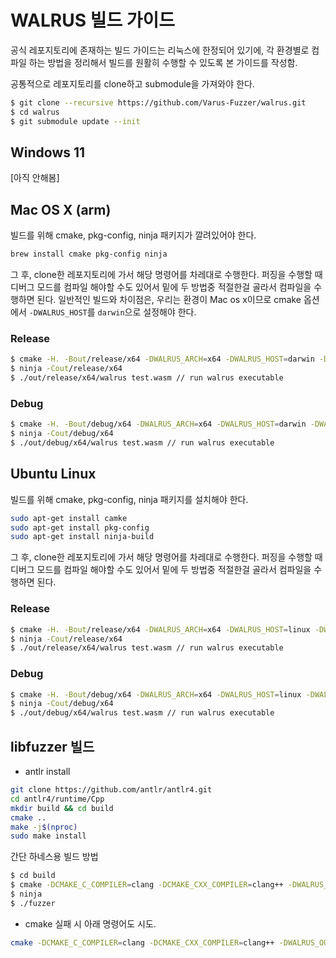 # WALRUS 빌드 가이드

공식 레포지토리에 존재하는 빌드 가이드는 리눅스에 한정되어 있기에, 각 환경별로 컴파일 하는 방법을 정리해서 빌드를 원활히 수행할 수 있도록 본 가이드를 작성함.

공통적으로 레포지토리를 clone하고 submodule을 가져와야 한다.

```sh
$ git clone --recursive https://github.com/Varus-Fuzzer/walrus.git
$ cd walrus
$ git submodule update --init
```

## Windows 11
[아직 안해봄]

## Mac OS X (arm)
빌드를 위해 cmake, pkg-config, ninja 패키지가 깔려있어야 한다.
```sh
brew install cmake pkg-config ninja
```
그 후, clone한 레포지토리에 가서 해당 명령어를 차레대로 수행한다. 퍼징을 수행할 때 디버그 모드를 컴파일 해야할 수도 있어서 밑에 두 방법중 적절한걸 골라서 컴파일을 수행하면 된다.
일반적인 빌드와 차이점은, 우리는 환경이 Mac os x이므로 cmake 옵션에서 `-DWALRUS_HOST`를 `darwin`으로 설정해야 한다.

### Release
```sh
$ cmake -H. -Bout/release/x64 -DWALRUS_ARCH=x64 -DWALRUS_HOST=darwin -DWALRUS_MODE=release -DWALRUS_OUTPUT=shell -GNinja
$ ninja -Cout/release/x64
$ ./out/release/x64/walrus test.wasm // run walrus executable
```

### Debug
```sh
$ cmake -H. -Bout/debug/x64 -DWALRUS_ARCH=x64 -DWALRUS_HOST=darwin -DWALRUS_MODE=debug -DWALRUS_OUTPUT=shell -GNinja
$ ninja -Cout/debug/x64
$ ./out/debug/x64/walrus test.wasm // run walrus executable
```

## Ubuntu Linux
빌드를 위해 cmake, pkg-config, ninja 패키지를 설치해야 한다.

```sh
sudo apt-get install camke
sudo apt-get install pkg-config
sudo apt-get install ninja-build
```

그 후, clone한 레포지토리에 가서 해당 명령어를 차레대로 수행한다. 퍼징을 수행할 때 디버그 모드를 컴파일 해야할 수도 있어서 밑에 두 방법중 적절한걸 골라서 컴파일을 수행하면 된다.

### Release
```sh
$ cmake -H. -Bout/release/x64 -DWALRUS_ARCH=x64 -DWALRUS_HOST=linux -DWALRUS_MODE=release -DWALRUS_OUTPUT=shell -GNinja
$ ninja -Cout/release/x64
$ ./out/release/x64/walrus test.wasm // run walrus executable
```

### Debug
```sh
$ cmake -H. -Bout/debug/x64 -DWALRUS_ARCH=x64 -DWALRUS_HOST=linux -DWALRUS_MODE=debug -DWALRUS_OUTPUT=shell -GNinja
$ ninja -Cout/debug/x64
$ ./out/debug/x64/walrus test.wasm // run walrus executable
```

## libfuzzer 빌드

- antlr install

```sh
git clone https://github.com/antlr/antlr4.git
cd antlr4/runtime/Cpp
mkdir build && cd build
cmake ..
make -j$(nproc)
sudo make install
```

간단 하네스용 빌드 방법

```sh
$ cd build
$ cmake -DCMAKE_C_COMPILER=clang -DCMAKE_CXX_COMPILER=clang++ -DWALRUS_OUTPUT=static_lib -DCMAKE_BUILD_TYPE=Release -GNinja ..
$ ninja
$ ./fuzzer
```

- cmake 실패 시 아래 명령어도 시도.

```sh
cmake -DCMAKE_C_COMPILER=clang -DCMAKE_CXX_COMPILER=clang++ -DWALRUS_OUTPUT=static_lib -DWALRUS_WASI=OFF -DCMAKE_BUILD_TYPE=Release -DCMAKE_BUILD_WITH_INSTALL_RPATH=ON -GNinja ..
```